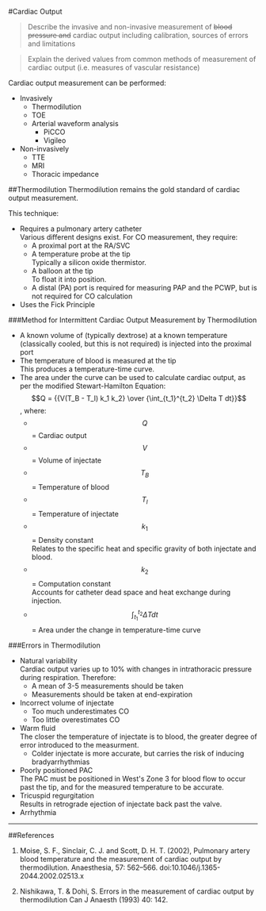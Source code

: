 #Cardiac Output

> Describe the invasive and non-invasive measurement of ~~blood pressure and~~ cardiac output including calibration, sources of errors and limitations

> Explain the derived values from common methods of measurement of cardiac output (i.e. measures of vascular resistance)

Cardiac output measurement can be performed:
* Invasively
    * Thermodilution
    * TOE
    * Arterial waveform analysis
        * PiCCO
        * Vigileo
* Non-invasively
    * TTE
    * MRI
    * Thoracic impedance

##Thermodilution
Thermodilution remains the gold standard of cardiac output measurement.

This technique:
* Requires a pulmonary artery catheter  
Various different designs exist. For CO measurement, they require:
    * A proximal port at the RA/SVC
    * A temperature probe at the tip  
    Typically a silicon oxide thermistor.
    * A balloon at the tip  
    To float it into position.
    * A distal (PA) port is required for measuring PAP and the PCWP, but is not required for CO calculation
* Uses the Fick Principle
 

###Method for Intermittent Cardiac Output Measurement by Thermodilution
* A known volume of (typically dextrose) at a known temperature (classically cooled, but this is not required) is injected into the proximal port
* The temperature of blood is measured at the tip  
This produces a temperature-time curve.
* The area under the curve can be used to calculate cardiac output, as per the modified Stewart-Hamilton Equation:  
$$Q = {{V(T_B - T_I) k_1 k_2} \over {\int_{t_1}^{t_2} \Delta T dt}}$$, where:
    * $$Q$$ = Cardiac output
    * $$V$$ = Volume of injectate
    * $$T_B$$ = Temperature of blood
    * $$T_I$$ = Temperature of injectate
    * $$k_1$$ = Density constant  
    Relates to the specific heat and specific gravity of both injectate and blood.
    * $$k_2$$ = Computation constant  
    Accounts for catheter dead space and heat exchange during injection.
    * $${\int_{t_1}^{t_2} \Delta T dt}$$ = Area under the change in temperature-time curve

###Errors in Thermodilution
* Natural variability  
Cardiac output varies up to 10% with changes in intrathoracic pressure during respiration. Therefore:
    * A mean of 3-5 measurements should be taken
    * Measurements should be taken at end-expiration
* Incorrect volume of injectate
    * Too much underestimates CO
    * Too little overestimates CO
* Warm fluid  
The closer the temperature of injectate is to blood, the greater degree of error introduced to the measurment.
    * Colder injectate is more accurate, but carries the risk of inducing bradyarrhythmias
* Poorly positioned PAC  
The PAC must be positioned in West's Zone 3 for blood flow to occur past the tip, and for the measured temperature to be accurate.
* Tricuspid regurgitation  
Results in retrograde ejection of injectate back past the valve.
* Arrhythmia


---
##References
1.  Moise, S. F., Sinclair, C. J. and Scott, D. H. T. (2002), Pulmonary artery blood temperature and the measurement of cardiac output by thermodilution. Anaesthesia, 57: 562–566. doi:10.1046/j.1365-2044.2002.02513.x

2. Nishikawa, T. & Dohi, S. Errors in the measurement of cardiac output by thermodilution
 Can J Anaesth (1993) 40: 142. 

